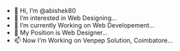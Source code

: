 - 👋 Hi, I’m @abishek80
- 👀 I’m interested in Web Designing...
- 🌱 I’m currently Working on Web Developement...
- 💞️ My Position is Web Designer...
- 📫 Now I'm Working on Venpep Solution, Coimbatore...

<!---
abishek80/abishek80 is a ✨ special ✨ repository because its `README.md` (this file) appears on your GitHub profile.
You can click the Preview link to take a look at your changes.
--->
